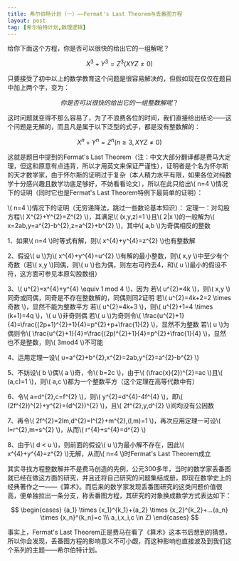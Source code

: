 ```yaml
---
title: 希尔伯特计划（一）——Fermat's Last Theorem与丢番图方程
layout: post
tag: [希尔伯特计划,数理逻辑]
---
```



给你下面这个方程，你是否可以很快的给出它的一组解呢？

$$ X^{3}+Y^{3}=Z^{3} (XYZ \neq 0) $$

只要接受了初中以上的数学教育这个问题是很容易解决的，但假如现在仅仅在题目中加上两个字，变为：

$$ 你是否可以很快的给出它的一组整数解呢？$$

这时问题就变得不那么容易了，为了不浪费各位的时间，我们直接给出结论——这个问题是无解的，而且凡是属于以下泛型的式子，都是没有整数解的：

$$ X^{n}+Y^{n}=Z^{n} (n \ge 3, XYZ \neq 0) $$

这就是题目中提到的Fermat's Last Theorem（注：中文大部分翻译都是费马大定理，但这和原意有点违背，所以才用英文来保证严谨性），证明者是个名为怀尔斯的天才数学家，由于怀尔斯的证明过于复杂（本人精力水平有限，如果各位对纯数学十分感兴趣且数学功底足够好，不妨看看论文），所以在此只给出\\( n=4 \\)情况下的证明（同时它也是Fermat's Last Theorem特例下最简单的证明）：

\\( n=4 \\)情况下的证明（无穷递降法，跳过一些数论基本知识）：
定理一：对勾股方程\\( X^{2}+Y^{2}=Z^{2} \\)，其满足\\( (x,y,z)=1 \\)且\\( 2|x \\)的一般解为\\( x=2ab,y=a^{2}-b^{2},z=a^{2}+b^{2} \\)，其中\\( a,b \\)为奇偶相反的整数

1、如果\\( n=4 \\)时等式有解，则\\( x^{4}+y^{4}=z^{2} \\)也有整数解

2、假设\\( u \\)为\\( x^{4}+y^{4}=u^{2} \\)有解的最小整数，则\\( x,y \\)中至少有个奇数（若\\( x,y \\)同偶，则\\( u \\)也为偶，则左右可约去4，和\\( u \\)最小的假设不符，这方面可参见本原勾股数组）

3、\\( u^{2}=x^{4}+y^{4} \equiv 1 mod 4 \\)，因为
    若\\( u^{2}=4k \\)，则\\( x,y \\)同奇或同偶，同奇是不存在整数解的，同偶则同2证明
    若\\( u^{2}=4k+2=2 \times 奇数 \\)，显然不能为整数平方
    若\\( u^{2}=4k+3 \\)，则\\( u^{2}+1=4 \times (k+1)=4q \\)，\\( u \\)非奇则偶
        若\\( u \\)为奇则令\\( \frac{u^{2}+1}{4}=\frac{(2p+1)^{2}+1}{4}=p^{2}+p+\frac{1}{2} \\)，显然不为整数
        若\\( u \\)为偶则令\\( \frac{u^{2}+1}{4}=\frac{(2p)^{2}+1}{4}=p^{2}+\frac{1}{4} \\)，显然也不是整数，则\\( 3mod4 \\)不可能

4、运用定理一设\\( u=a^{2}+b^{2},x^{2}=2ab,y^{2}=a^{2}-b^{2} \\)

5、不妨设\\( b \\)偶\\( a \\)奇，令\\( b=2c \\)，由于\\( (\frac{x}{2})^{2}=ac \\)且\\( (a,c)=1 \\)，则\\( a,c \\)都为一个整数平方（这个定理在高等代数中有）

6、令\\( a=d^{2},c=f^{2} \\)，则\\( y^{2}=d^{4}-4f^{4} \\)，即\\( (2f^{2})^{2}+y^{2}=(d^{2})^{2} \\)，且\\( 2f^{2},y,d^{2} \\)间均没有公因数

7、再令\\( 2f^{2}=2lm,d^{2}=l^{2}+m^{2},(l,m)=1 \\)，再次应用定理一可设\\( l=r^{2},m=s^{2} \\)，从而\\( r^{4}+s^{4}=d^{2} \\)

8、由于\\( d < u \\)，则前面的假设\\( u \\)为最小解不存在，因此\\( x^{4}+y^{4}=z^{2} \\)无解，从而\\( n=4 \\)时Fermat's Last Theorem成立

其实寻找方程整数解并不是费马创造的先例，公元300多年，当时的数学家丢番图就已经在做这方面的研究，并且还将自己研究的问题集结成册，即现在数学史上的经典著作之一——《算术》。而后来的数学家发现丢番图研究的这类问题价值很高，便单独拉出一条分支，称丢番图方程，其研究的对象换成数学方式表达如下：

$$
\begin{cases}
{a_1} \times {x_1}^{k_1}+{a_2} \times {x_2}^{k_2}+…{a_n} \times {x_n}^{k_n}=c \\\
a_i,x_i,c \in Z)
\end{cases}
$$

事实上，Fermat's Last Theorem正是费马在看了《算术》这本书后想到的猜想，所以你会发现，丢番图方程的影响意义不可小觑，而这种影响也直接波及到我们这个系列的主题——希尔伯特计划。
